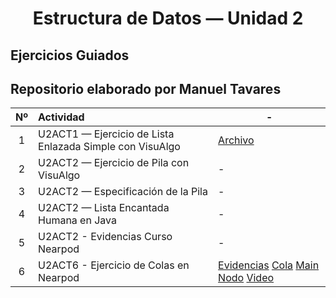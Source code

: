 <h1 align="center">Estructura de Datos — Unidad 2 </h1>

## Ejercicios Guiados
## Repositorio elaborado por Manuel Tavares

| Nº | Actividad | - |
|:--:|:-----------| - |
| 1 | U2ACT1 — Ejercicio de Lista Enlazada Simple con VisuAlgo| [Archivo](./ListasEnlazadasConVisuAlgo.pdf) |
| 2 | U2ACT2 — Ejercicio de Pila con VisuAlgo | - |
| 3 | U2ACT2 — Especificación de la Pila | - |
| 4 | U2ACT2 — Lista Encantada Humana en Java | - |
| 5 | U2ACT2 - Evidencias Curso Nearpod | - |
| 6 | U2ACT6 - Ejercicio de Colas en Nearpod | [Evidencias](./CursoNearpod.pdf) [Cola](./Cola.java) [Main](./MainCola.java) [Nodo](./Nodo.java) [Video](./DemoColas.mp4) |

